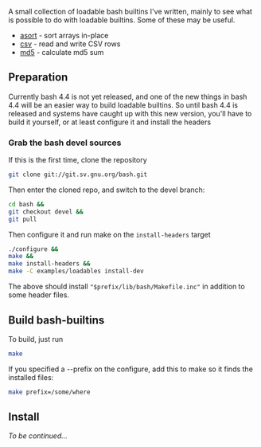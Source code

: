 A small collection of loadable bash builtins I've written, mainly to see what
is possible to do with loadable builtins. Some of these may be useful.

* [asort](asort.md) - sort arrays in-place
* [csv](csv.md) - read and write CSV rows
* [md5](md5.md) - calculate md5 sum

## Preparation

Currently bash 4.4 is not yet released, and one of the new things in bash 4.4
will be an easier way to build loadable builtins. So until bash 4.4 is released
and systems have caught up with this new version, you'll have to build it
yourself, or at least configure it and install the headers

### Grab the bash devel sources

If this is the first time, clone the repository

```bash
git clone git://git.sv.gnu.org/bash.git
```

Then enter the cloned repo, and switch to the devel branch:

```bash
cd bash &&
git checkout devel &&
git pull
```

Then configure it and run make on the `install-headers` target
```bash
./configure &&
make &&
make install-headers &&
make -C examples/loadables install-dev
```

The above should install `"$prefix/lib/bash/Makefile.inc"` in addition to some
header files.


## Build bash-builtins

To build, just run

```bash
make
```

If you specified a --prefix on the configure, add this to make so it finds the installed files:

```bash
make prefix=/some/where
```

## Install

*To be continued...*
